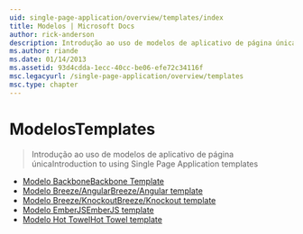 ```yaml
---
uid: single-page-application/overview/templates/index
title: Modelos | Microsoft Docs
author: rick-anderson
description: Introdução ao uso de modelos de aplicativo de página única
ms.author: riande
ms.date: 01/14/2013
ms.assetid: 93d4cdda-1ecc-40cc-be06-efe72c34116f
msc.legacyurl: /single-page-application/overview/templates
msc.type: chapter
---
```

<a name="templates"></a><span data-ttu-id="08e5d-103">Modelos</span><span class="sxs-lookup"><span data-stu-id="08e5d-103">Templates</span></span>
====================
> <span data-ttu-id="08e5d-104">Introdução ao uso de modelos de aplicativo de página única</span><span class="sxs-lookup"><span data-stu-id="08e5d-104">Introduction to using Single Page Application templates</span></span>


- [<span data-ttu-id="08e5d-105">Modelo Backbone</span><span class="sxs-lookup"><span data-stu-id="08e5d-105">Backbone Template</span></span>](backbonejs-template.md)
- [<span data-ttu-id="08e5d-106">Modelo Breeze/Angular</span><span class="sxs-lookup"><span data-stu-id="08e5d-106">Breeze/Angular template</span></span>](breezeangular-template.md)
- [<span data-ttu-id="08e5d-107">Modelo Breeze/Knockout</span><span class="sxs-lookup"><span data-stu-id="08e5d-107">Breeze/Knockout template</span></span>](breezeknockout-template.md)
- [<span data-ttu-id="08e5d-108">Modelo EmberJS</span><span class="sxs-lookup"><span data-stu-id="08e5d-108">EmberJS template</span></span>](emberjs-template.md)
- [<span data-ttu-id="08e5d-109">Modelo Hot Towel</span><span class="sxs-lookup"><span data-stu-id="08e5d-109">Hot Towel template</span></span>](hottowel-template.md)
